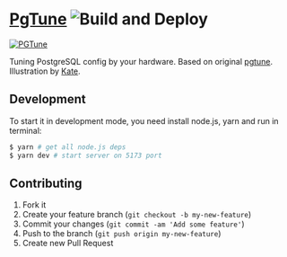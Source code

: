 # [PgTune](https://pgtune.godream.su/) ![Build and Deploy](https://github.com/le0pard/pgtune/workflows/Build%20and%20Deploy/badge.svg?branch=master)

[![PGTune](https://repository-images.githubusercontent.com/17980400/ff62f200-e3ae-11e9-9169-fcdbb1cbdb20 "PGTune")](https://pgtune.godream.su/)

Tuning PostgreSQL config by your hardware. Based on original [pgtune](https://github.com/gregs1104/pgtune). Illustration by [Kate](https://dribbble.com/Kite).

## Development

To start it in development mode, you need install node.js, yarn and run in terminal:

```bash
$ yarn # get all node.js deps
$ yarn dev # start server on 5173 port
```

## Contributing

1. Fork it
2. Create your feature branch (`git checkout -b my-new-feature`)
3. Commit your changes (`git commit -am 'Add some feature'`)
4. Push to the branch (`git push origin my-new-feature`)
5. Create new Pull Request
